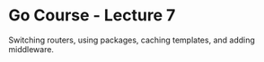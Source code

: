 # Go Course - Lecture 7

Switching routers, using packages, caching templates, and adding middleware.